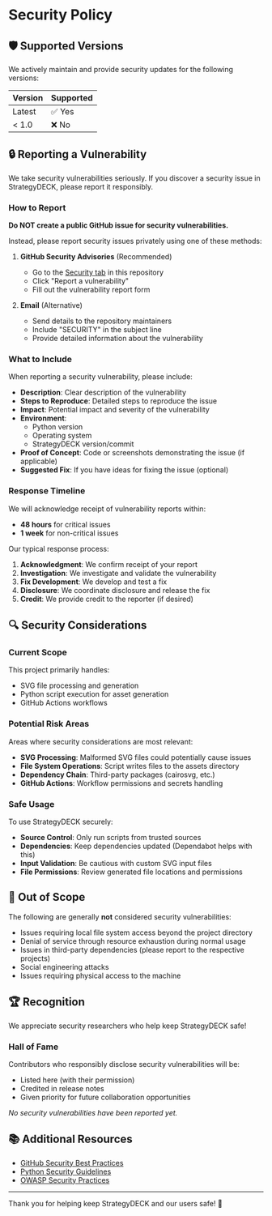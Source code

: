 # Security Policy

## 🛡️ Supported Versions

We actively maintain and provide security updates for the following versions:

| Version | Supported          |
| ------- | ------------------ |
| Latest  | ✅ Yes             |
| < 1.0   | ❌ No              |

## 🔒 Reporting a Vulnerability

We take security vulnerabilities seriously. If you discover a security issue in StrategyDECK, please report it responsibly.

### How to Report

**Do NOT create a public GitHub issue for security vulnerabilities.**

Instead, please report security issues privately using one of these methods:

1. **GitHub Security Advisories** (Recommended)
   - Go to the [Security tab](https://github.com/Jvryan92/StategyDECK/security) in this repository
   - Click "Report a vulnerability"
   - Fill out the vulnerability report form

2. **Email** (Alternative)
   - Send details to the repository maintainers
   - Include "SECURITY" in the subject line
   - Provide detailed information about the vulnerability

### What to Include

When reporting a security vulnerability, please include:

- **Description**: Clear description of the vulnerability
- **Steps to Reproduce**: Detailed steps to reproduce the issue
- **Impact**: Potential impact and severity of the vulnerability
- **Environment**: 
  - Python version
  - Operating system
  - StrategyDECK version/commit
- **Proof of Concept**: Code or screenshots demonstrating the issue (if applicable)
- **Suggested Fix**: If you have ideas for fixing the issue (optional)

### Response Timeline

We will acknowledge receipt of vulnerability reports within:
- **48 hours** for critical issues
- **1 week** for non-critical issues

Our typical response process:
1. **Acknowledgment**: We confirm receipt of your report
2. **Investigation**: We investigate and validate the vulnerability
3. **Fix Development**: We develop and test a fix
4. **Disclosure**: We coordinate disclosure and release the fix
5. **Credit**: We provide credit to the reporter (if desired)

## 🔍 Security Considerations

### Current Scope

This project primarily handles:
- SVG file processing and generation
- Python script execution for asset generation
- GitHub Actions workflows

### Potential Risk Areas

Areas where security considerations are most relevant:
- **SVG Processing**: Malformed SVG files could potentially cause issues
- **File System Operations**: Script writes files to the assets directory
- **Dependency Chain**: Third-party packages (cairosvg, etc.)
- **GitHub Actions**: Workflow permissions and secrets handling

### Safe Usage

To use StrategyDECK securely:
- **Source Control**: Only run scripts from trusted sources
- **Dependencies**: Keep dependencies updated (Dependabot helps with this)
- **Input Validation**: Be cautious with custom SVG input files
- **File Permissions**: Review generated file locations and permissions

## 🚫 Out of Scope

The following are generally **not** considered security vulnerabilities:
- Issues requiring local file system access beyond the project directory
- Denial of service through resource exhaustion during normal usage
- Issues in third-party dependencies (please report to the respective projects)
- Social engineering attacks
- Issues requiring physical access to the machine

## 🏆 Recognition

We appreciate security researchers who help keep StrategyDECK safe! 

### Hall of Fame

Contributors who responsibly disclose security vulnerabilities will be:
- Listed here (with their permission)
- Credited in release notes
- Given priority for future collaboration opportunities

*No security vulnerabilities have been reported yet.*

## 📚 Additional Resources

- [GitHub Security Best Practices](https://docs.github.com/en/code-security)
- [Python Security Guidelines](https://python.org/dev/security/)
- [OWASP Security Practices](https://owasp.org/www-project-top-ten/)

---

Thank you for helping keep StrategyDECK and our users safe! 🙏
